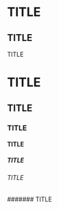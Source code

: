 TITLE
=====
TITLE
----
TITLE

# TITLE
## TITLE
### TITLE
#### TITLE
##### TITLE
###### TITLE
####### TITLE


